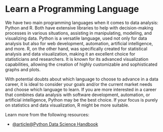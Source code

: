 # Learn a Programming Language

We have two main programming languages when it comes to data analysis: Python and R. Both have extensive libraries to help with decision-making processes in various situations, assisting in manipulating, modeling, and visualizing data. Python is a versatile language, used not only for data analysis but also for web development, automation, artificial intelligence, and more. R, on the other hand, was specifically created for statistical analysis and data visualization, making it an excellent choice for statisticians and researchers. It is known for its advanced visualization capabilities, allowing the creation of highly customizable and sophisticated graphs and plots.

With potential doubts about which language to choose to advance in a data career, it is ideal to consider your goals and/or the current market needs and choose which language to learn. If you are more interested in a career that combines data analysis with software development, automation, or artificial intelligence, Python may be the best choice. If your focus is purely on statistics and data visualization, R might be more suitable.

Learn more from the following resources:
- [@article@Python Data Science Handbook](https://jakevdp.github.io/PythonDataScienceHandbook/)
